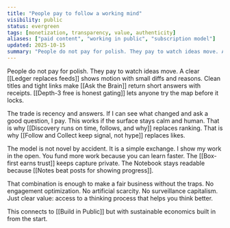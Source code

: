 ```yaml
---
title: "People pay to follow a working mind"
visibility: public
status: evergreen
tags: [monetization, transparency, value, authenticity]
aliases: ["paid content", "working in public", "subscription model"]
updated: 2025-10-15
summary: "People do not pay for polish. They pay to watch ideas move. A clear ledger shows motion with small diffs and reasons."
---
```


People do not pay for polish. They pay to watch ideas move. A clear [[Ledger replaces feeds]] shows motion with small diffs and reasons. Clean titles and tight links make [[Ask the Brain]] return short answers with receipts. [[Depth-3 free is honest gating]] lets anyone try the map before it locks.

The trade is recency and answers. If I can see what changed and ask a good question, I pay. This works if the surface stays calm and human. That is why [[Discovery runs on time, follows, and why]] replaces ranking. That is why [[Follow and Collect keep signal, not hype]] replaces likes.

The model is not novel by accident. It is a simple exchange. I show my work in the open. You fund more work because you can learn faster. The [[Box-first earns trust]] keeps capture private. The Notebook stays readable because [[Notes beat posts for showing progress]].

That combination is enough to make a fair business without the traps. No engagement optimization. No artificial scarcity. No surveillance capitalism. Just clear value: access to a thinking process that helps you think better.

This connects to [[Build in Public]] but with sustainable economics built in from the start.
